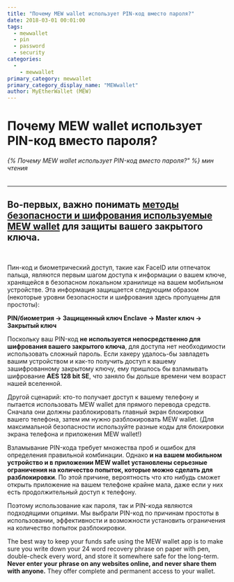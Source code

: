 ```yaml
---
title: "Почему MEW wallet использует PIN-код вместо пароля?"
date: 2018-03-01 00:01:00
tags:
  - mewwallet
  - pin
  - password
  - security
categories:
  - 
    - mewwallet
primary_category: mewwallet
primary_category_display_name: "MEWwallet"
author: MyEtherWallet (MEW)
---
```


# **Почему MEW wallet использует PIN-код вместо пароля?**

###### {% Почему MEW wallet использует PIN-код вместо пароля?" %} мин чтения

* * *

## Во-первых, важно понимать [методы безопасности и шифрования используемые MEW wallet][mws] для защиты вашего закрытого ключа.

<br>

Пин-код и биометрический доступ, такие как FaceID или отпечаток пальца, являются первым шагом доступа к информации о вашем ключе, хранящейся в безопасном локальном хранилище на вашем мобильном устройстве. Эта информация защищается следующим образом (некоторые уровни безопасности и шифрования здесь пропущены для простоты):

**PIN/биометрия -> Защищенный ключ Enclave -> Master ключ -> Закрытый ключ**

Поскольку ваш PIN-код **не используется непосредственно для шифрования вашего закрытого ключа**, для доступа нет необходимости использовать сложный пароль. Если хакеру удалось-бы завладеть вашим устройством и как-то получить доступ к вашему зашифрованному закрытому ключу, ему пришлось бы взламывать шифрование **AES 128 bit SE**, что заняло бы дольше времени чем возраст нашей вселенной.

Другой сценарий: кто-то получает доступ к вашему телефону и пытается использовать MEW wallet для прямого перевода средств. Сначала они должны разблокировать главный экран блокировки вашего телефона, затем им нужно разблокировать MEW wallet. (Для максимальной безопасности используйте разные коды для блокировки экрана телефона и приложения MEW wallet!)

Взламывание PIN-кода требует множества проб и ошибок для определения правильной комбинации. Однако **и на вашем мобильном устройство и в приложении MEW wallet установлены серьезные ограничения на количество попыток, которые можно сделать для разблокировки**. По этой причине, вероятность что кто нибудь сможет открыть приложение на вашем телефоне крайне мала, даже если у них есть продолжительный доступ к телефону.

Поэтому использование как пароля, так и PIN-кода являются подходящими опциями. Мы выбрали PIN-код по причинам простоты в использовании, эффективности и возможности установить ограничения на количество попыток разблокировки.

The best way to keep your funds safe using the MEW wallet app is to make sure you write down your 24 word recovery phrase on paper with pen, double-check every word, and store it somewhere safe for the long-term. **Never enter your phrase on any websites online, and never share them with anyone.** They offer complete and permanent access to your wallet.

[mws]: /@@@@@@/mewwallet/mewwallet-security/
